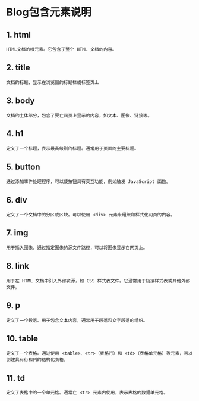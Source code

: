 # Blog包含元素说明
## 1. html
    HTML文档的根元素。它包含了整个 HTML 文档的内容。

## 2. title
    文档的标题，显示在浏览器的标题栏或标签页上

## 3. body
    文档的主体部分，包含了要在网页上显示的内容，如文本、图像、链接等。

## 4. h1
    定义了一个标题，表示最高级别的标题。通常用于页面的主要标题。

## 5. button
    通过添加事件处理程序，可以使按钮具有交互功能，例如触发 JavaScript 函数。

## 6. div
    定义了一个文档中的分区或区块。可以使用 <div> 元素来组织和样式化网页的内容。

## 7. img
    用于插入图像。通过指定图像的源文件路径，可以将图像显示在网页上。

## 8. link
    用于在 HTML 文档中引入外部资源，如 CSS 样式表文件。它通常用于链接样式表或其他外部文件。

## 9. p
    定义了一个段落。用于包含文本内容，通常用于段落和文字段落的组织。

## 10. table
    定义了一个表格。通过使用 <table>、<tr>（表格行）和 <td>（表格单元格）等元素，可以创建具有行和列的结构化表格。

## 11. td
    定义了表格中的一个单元格。通常在 <tr> 元素内使用，表示表格的数据单元格。